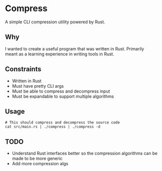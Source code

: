 # Compress
A simple CLI compression utility powered by Rust.

## Why
I wanted to create a useful program that was written in Rust.  Primarily meant as a learning experience in writing tools in Rust.

## Constraints
  - Written in Rust
  - Must have pretty CLI args
  - Must be able to compress and decompress input
  - Must be expandable to support multiple algorithms

## Usage
```
# This should compress and decompress the source code
cat src/main.rs | ./compress | ./compress -d
```

## TODO
  - Understand Rust interfaces better so the compression algorithms can be made to be more generic
  - Add more compression algs
